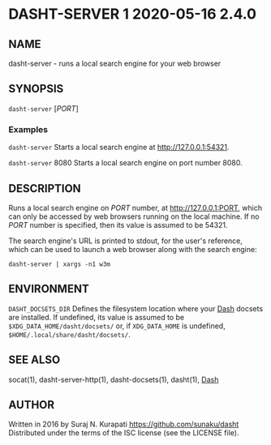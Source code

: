 # DASHT-SERVER 1                2020-05-16                            2.4.0

## NAME

dasht-server - runs a local search engine for your web browser

## SYNOPSIS

`dasht-server` [*PORT*]

### Examples

`dasht-server`
  Starts a local search engine at <http://127.0.0.1:54321>.

`dasht-server` 8080
  Starts a local search engine on port number 8080.

## DESCRIPTION

Runs a local search engine on *PORT* number, at <http://127.0.0.1:PORT>,
which can only be accessed by web browsers running on the local machine.
If no *PORT* number is specified, then its value is assumed to be 54321.

The search engine's URL is printed to stdout, for the user's reference,
which can be used to launch a web browser along with the search engine:

    dasht-server | xargs -n1 w3m

## ENVIRONMENT

`DASHT_DOCSETS_DIR`
  Defines the filesystem location where your [Dash] docsets are installed.
  If undefined, its value is assumed to be `$XDG_DATA_HOME/dasht/docsets/`
  or, if `XDG_DATA_HOME` is undefined, `$HOME/.local/share/dasht/docsets/`.

## SEE ALSO

socat(1), dasht-server-http(1), dasht-docsets(1), dasht(1), [Dash]

[Dash]: https://kapeli.com/dash

## AUTHOR

Written in 2016 by Suraj N. Kurapati <https://github.com/sunaku/dasht>
Distributed under the terms of the ISC license (see the LICENSE file).